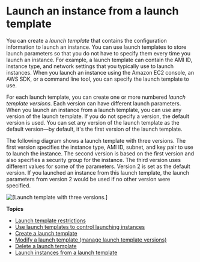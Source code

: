 # Launch an instance from a launch template<a name="ec2-launch-templates"></a>

You can create a *launch template* that contains the configuration information to launch an instance\. You can use launch templates to store launch parameters so that you do not have to specify them every time you launch an instance\. For example, a launch template can contain the AMI ID, instance type, and network settings that you typically use to launch instances\. When you launch an instance using the Amazon EC2 console, an AWS SDK, or a command line tool, you can specify the launch template to use\.

For each launch template, you can create one or more numbered *launch template versions*\. Each version can have different launch parameters\. When you launch an instance from a launch template, you can use any version of the launch template\. If you do not specify a version, the default version is used\. You can set any version of the launch template as the default version—by default, it's the first version of the launch template\.

The following diagram shows a launch template with three versions\. The first version specifies the instance type, AMI ID, subnet, and key pair to use to launch the instance\. The second version is based on the first version and also specifies a security group for the instance\. The third version uses different values for some of the parameters\. Version 2 is set as the default version\. If you launched an instance from this launch template, the launch parameters from version 2 would be used if no other version were specified\.

![\[Launch template with three versions.\]](http://docs.aws.amazon.com/AWSEC2/latest/WindowsGuide/images/launch-template-diagram.png)

**Topics**
+ [Launch template restrictions](launch-template-restrictions.md)
+ [Use launch templates to control launching instances](use-launch-templates-to-control-launching-instances.md)
+ [Create a launch template](create-launch-template.md)
+ [Modify a launch template \(manage launch template versions\)](manage-launch-template-versions.md)
+ [Delete a launch template](delete-launch-template.md)
+ [Launch instances from a launch template](launch-instances-from-launch-template.md)